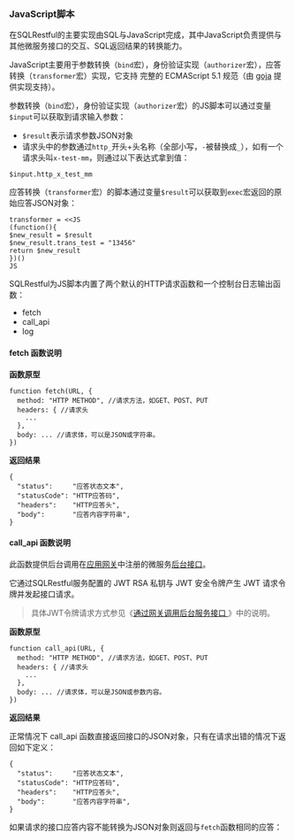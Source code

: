 
### JavaScript脚本

在SQLRestful的主要实现由SQL与JavaScript完成，其中JavaScript负责提供与其他微服务接口的交互、SQL返回结果的转换能力。

JavaScript主要用于参数转换（`bind`宏），身份验证实现（`authorizer`宏），应答转换（`transformer`宏）实现，它支持
完整的 ECMAScript 5.1 规范（由 [goja](https://github.com/dop251/goja) 提供实现支持）。

参数转换（`bind`宏），身份验证实现（`authorizer`宏）的JS脚本可以通过变量`$input`可以获取到请求输入参数：

* `$result`表示请求参数JSON对象
* 请求头中的参数通过`http_`开头+头名称（全部小写，`-`被替换成`_`），如有一个请求头叫`x-test-mm`，则通过以下表达式拿到值：

```
$input.http_x_test_mm
```

应答转换（`transformer`宏）的脚本通过变量`$result`可以获取到`exec`宏返回的原始应答JSON对象：

```
transformer = <<JS
(function(){
$new_result = $result
$new_result.trans_test = "13456"
return $new_result  
})()
JS
```

SQLRestful为JS脚本内置了两个默认的HTTP请求函数和一个控制台日志输出函数：

  - fetch
  - call_api
  - log

#### fetch 函数说明

**函数原型**

```
function fetch(URL, {
  method: "HTTP METHOD", //请求方法，如GET、POST、PUT
  headers: { //请求头
    ...
  },
  body: ... //请求体，可以是JSON或字符串。
})
```

**返回结果**

```
{
  "status":     "应答状态文本",
  "statusCode": "HTTP应答码",
  "headers":    "HTTP应答头",
  "body":       "应答内容字符串",
}
```


#### call_api 函数说明

此函数提供后台调用在[应用网关](https://snz1.cn/k8s/javadoc/appgateway/2.%E7%94%A8%E6%88%B7%E6%89%8B%E5%86%8C/ExpSvc.html)中注册的微服务[后台接口](https://snz1.cn/k8s/javadoc/appgateway/2.用户手册/ExpSvc.html#认证模式说明)。

它通过SQLRestful服务配置的 JWT RSA 私钥与 JWT 安全令牌产生 JWT 请求令牌并发起接口请求。

> 具体JWT令牌请求方式参见《[通过网关调用后台服务接口
](https://snz1.cn/k8s/javadoc/appgateway/2.%E7%94%A8%E6%88%B7%E6%89%8B%E5%86%8C/CallApi.html)》中的说明。

**函数原型**

```
function call_api(URL, {
  method: "HTTP METHOD", //请求方法，如GET、POST、PUT
  headers: { //请求头
    ...
  },
  body: ... //请求体，可以是JSON或参数内容。
})
```

**返回结果**

正常情况下 call_api 函数直接返回接口的JSON对象，只有在请求出错的情况下返回如下定义：


```
{
  "status":     "应答状态文本",
  "statusCode": "HTTP应答码",
  "headers":    "HTTP应答头",
  "body":       "应答内容字符串",
}
```

如果请求的接口应答内容不能转换为JSON对象则返回与`fetch`函数相同的应答：
